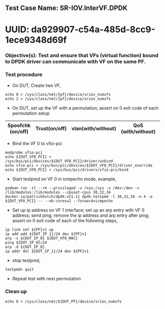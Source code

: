 
## Test Case Name: SR-IOV.InterVF.DPDK
# UUID: da929907-c54a-485d-8cc9-1ece9348d69f

### Objective(s): Test and ensure that VFs (virtual function) bound to DPDK driver can communicate with VF on the same PF.

### Test procedure

* On DUT, Create two VF,
```
echo 0 > /sys/class/net/{pf}/device/sriov_numvfs
echo 2 > /sys/class/net/{pf}/device/sriov_numvfs
```

* On DUT, set up the VF with a permutation; assert on 0 exit code of each permutation setup

| Spoofchk (on/off) | Trust(on/off) | vlan(with/without) | QoS (with/without) | max_tx_rate (with/without) |
| --- | --- | --- | --- | --- |

* Bind the VF 0 to vfio-pci
```
modprobe vfio-pci
echo ${DUT_VF0_PCI} > /sys/bus/pci/devices/${DUT_VF0_PCI}/driver/unbind
echo vfio-pci > /sys/bus/pci/devices/${DUT_VF0_PCI}/driver_override
echo ${DUT_VF0_PCI} > /sys/bus/pci/drivers/vfio-pci/bind
```

* Start testpmd on VF 0 in icmpecho mode, example,
```
podman run -it --rm --privileged -v /sys:/sys -v /dev:/dev -v /lib/modules:/lib/modules --cpuset-cpus 30,32,34 docker.io/patrickkutch/dpdk:v21.11 dpdk-testpmd -l 30,32,34 -n 4 -a ${DUT_VF0_PCI} -- --nb-cores=2 --forward=icmpecho
```

* Set up ip address on VF 1 interface; set up an arp entry with VF 0 address; send ping; remove the ip address and arp entry after ping; assert on 0 exit code of each of the following steps,
```
ip link set ${PF}v1 up
ip add add ${DUT_IP_1}/24 dev ${PF}v1
arp -s ${DUT_IP_0} ${DUT_VF0_MAC}
ping ${DUT_IP_0}/24
arp -d ${DUT_IP_0}
ip addr del ${DUT_IP_1}/24 dev ${PF}v1
```

* stop testpmd,
```
testpmd> quit
```

* Repeat test with next permutation

### Clean up
```
echo 0 > /sys/class/net/${DUT_PF}/device/sriov_numvfs
```
